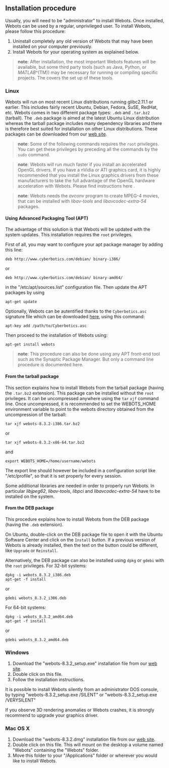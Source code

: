 ## Installation procedure

Usually, you will need to be "administrator" to install Webots. Once installed,
Webots can be used by a regular, unprivileged user. To install Webots, please
follow this procedure:

1. Uninstall completely any old version of Webots that may have been installed on
your computer previously.
2. Install Webots for your operating system as explained below.

> **note**: After installation, the most important Webots features will be available, but
some third party tools (such as Java, Python, or *MATLAB*^(TM)) may be necessary
for running or compiling specific projects. The  covers the set up of these
tools.

### Linux

Webots will run on most recent Linux distributions running glibc2.11.1 or
earlier. This includes fairly recent Ubuntu, Debian, Fedora, SuSE, RedHat, etc.
Webots comes in two different package types: `.deb` and `.tar.bz2` (tarball).
The `.deb` package is aimed at the latest Ubuntu Linux distribution whereas the
tarball package includes many dependency libraries and there is therefore best
suited for installation on other Linux distributions. These packages can be
downloaded from our [web site](http://www.cyberbotics.com/linux).

> **note**: Some of the following commands requires the `root` privileges. You can get these
privileges by preceding all the commands by the `sudo` command.

> **note**: Webots will run much faster if you install an accelerated OpenGL drivers. If you
have a nVidia or ATI graphics card, it is highly recommended that you install
the Linux graphics drivers from these manufacturers to take the full advantage
of the OpenGL hardware acceleration with Webots. Please find instructions here .

> **note**: Webots needs the *avconv* program to create MPEG-4 movies, that can be installed
with *libav-tools* and *libavcodec-extra-54* packages.

#### Using Advanced Packaging Tool (APT)

The advantage of this solution is that Webots will be updated with the system
updates. This installation requires the `root` privileges.

First of all, you may want to configure your apt package manager by adding this
line:

```
deb http://www.cyberbotics.com/debian/ binary-i386/
```

or

```
deb http://www.cyberbotics.com/debian/ binary-amd64/
```

in the "/etc/apt/sources.list" configuration file. Then update the APT packages
by using

```
apt-get update
```

Optionally, Webots can be autentified thanks to the `Cyberbotics.asc` signature
file which can be downloaded [here](http://www.cyberbotics.com/linux), using
this command:

```
apt-key add /path/to/Cyberbotics.asc
```

Then proceed to the installation of Webots using:

```
apt-get install webots
```

> **note**: This procedure can also be done using any APT front-end tool such as the
Synaptic Package Manager. But only a command line procedure is documented here.

#### From the tarball package

This section explains how to install Webots from the tarball package (having the
`.tar.bz2` extension). This package can be installed without the `root`
privileges. It can be uncompressed anywhere using the `tar` `xjf` command line.
Once uncompressed, it is recommended to set the WEBOTS\_HOME environment
variable to point to the webots directory obtained from the uncompression of the
tarball:

```
tar xjf webots-8.3.2-i386.tar.bz2
```

or

```
tar xjf webots-8.3.2-x86-64.tar.bz2
```

and

```
export WEBOTS_HOME=/home/username/webots
```

The export line should however be included in a configuration script like
"/etc/profile", so that it is set properly for every session.

Some additional libraries are needed in order to properly run Webots. In
particular *libjpeg62*, *libav-tools*, *libpci* and *libavcodec-extra-54* have
to be installed on the system.

#### From the DEB package

This procedure explains how to install Webots from the DEB package (having the
`.deb` extension).

On Ubuntu, double-click on the DEB package file to open it with the Ubuntu
Software Center and click on the `Install` button. If a previous version of
Webots is already installed, then the text on the button could be different,
like `Upgrade` or `Reinstall`.

Alternatively, the DEB package can also be installed using `dpkg` or `gdebi`
with the `root` privileges. For 32-bit systems:

```
dpkg -i webots_8.3.2_i386.deb
apt-get -f install
```

or

```
gdebi webots_8.3.2_i386.deb
```

For 64-bit systems:

```
dpkg -i webots_8.3.2_amd64.deb
apt-get -f install
```

or

```
gdebi webots_8.3.2_amd64.deb
```

### Windows

1. Download the "webots-8.3.2\_setup.exe" installation file from our [web
site](http://www.cyberbotics.com/windows).
2. Double click on this file.
3. Follow the installation instructions.

It is possible to install Webots silently from an administrator DOS console, by
typing "webots-8.3.2\_setup.exe /SILENT" or "webots-8.3.2\_setup.exe
/VERYSILENT"

If you observe 3D rendering anomalies or Webots crashes, it is strongly
recommend to upgrade your graphics driver.

### Mac OS X

1. Download the "webots-8.3.2.dmg" installation file from our [web
site](http://www.cyberbotics.com/macosx).
2. Double click on this file. This will mount on the desktop a volume named
"Webots" containing the "Webots" folder.
3. Move this folder to your "/Applications" folder or wherever you would like to
install Webots.

